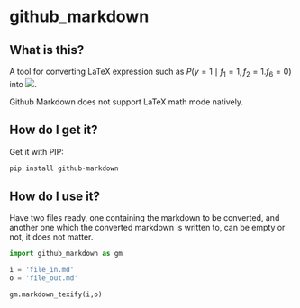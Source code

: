 # github_markdown
## What is this?
A tool for converting LaTeX expression such as $P(y=1 \mid f_1=1, f_2=1. f_6=0)$ into ![](https://tex.s2cms.ru/svg/%24P%28y%3D1%20%5Cmid%20f_1%3D1%2C%20f_2%3D1.%20f_6%3D0%29%24).

Github Markdown does not support LaTeX math mode natively.

## How do I get it?
Get it with PIP:

```python
pip install github-markdown
```

## How do I use it?
Have two files ready, one containing the markdown to be converted, and another one which the converted markdown is written to, can be empty or not, it does not matter.
```python
import github_markdown as gm

i = 'file_in.md'
o = 'file_out.md'

gm.markdown_texify(i,o)
```
